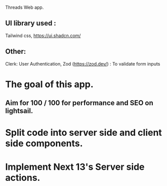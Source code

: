 Threads Web app.

## UI library used :
Tailwind css,
https://ui.shadcn.com/

## Other:
Clerk: User Authentication,
Zod (https://zod.dev/) : To validate form inputs

# The goal of this app.

## Aim for 100 / 100 for performance and SEO on lightsail.

# Split code into server side and client side components. 
# Implement Next 13's Server side actions.


